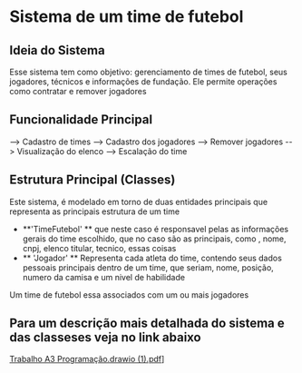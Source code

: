 # Sistema de um time de futebol

## Ideia do Sistema 
Esse sistema tem como objetivo: gerenciamento de times de futebol, seus jogadores, técnicos e informações de fundação. Ele permite operações como contratar e remover jogadores

## Funcionalidade Principal 
--> Cadastro de times 
--> Cadastro dos jogadores 
--> Remover jogadores
--> Visualização do elenco 
--> Escalação do time 

## Estrutura Principal (Classes)
Este sistema, é modelado em torno de duas entidades principais que representa as principais estrutura de um time 
* **'TimeFutebol' ** que neste caso é responsavel pelas as informações gerais do time escolhido, que no caso são as principais, como , nome, cnpj, elenco titular, tecnico, essas coisas 
* ** 'Jogador' ** Representa cada atleta do time, contendo seus dados pessoais principais dentro de um time, que seriam, nome, posição, numero da camisa e um nivel de habilidade 

Um time de futebol essa associados com um ou mais jogadores 

## Para um descrição mais detalhada do sistema e das classeses veja no link abaixo
[Trabalho A3 Programação.drawio (1).pdf](https://github.com/user-attachments/files/20533699/Trabalho.A3.Programacao.drawio.1.pdf)]
